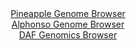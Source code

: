 <div id="Pineapple_Genome_Browser" align="center">
  <a href="https://igv.org/app/?sessionURL=blob:zZJfa9swFMW_i6BlA8d_kzg2lOEmaZq67UoyJzSlmGtbdrTYkispdtqQ7z61bOxlheZhY6AH6XKle87Rb48azAVhFPnI1q2ebllIQ2LN2jlUdYlvocIC.TmUAmuI4xxzTFOM_D3KQUiIZtfq5lrKWviGQWTdqYAWTBeODhW8MAqt0FNWGUNWlpAwDpJxYZxzaJhBiqbT4gTqWlezHb1nZCDBgLJeMyqYUWNaxK16L_5VigtMWYXjaltK8iYgVnqUxkzP4UuwnAdpioUI8fM0OwvCabBwxtFq0h.uoq.Xy6i_PJ2TgoLccnx2u9puvrFwkiQXF5OJ0.wmQzYejkZ1VJw4o9PxriYcizPLtQaO6_S8gQqG0Azv_ifPapFjfUchbNy7kAfz0HZ5MLiKJAzHM75o3_F90FDJ0q3iAKVr7vqWqTlmX.vZ_c7r1hpopumpdDgjyH941JDkkG5U.8Meyeda0YIEftq.gaMhxjPMkd_xTNO1PM_udd2u6XnWQdujLS__XrQX0cxzTTuw7X6ck1IqlLNY0FroQKnepLlevByZ5baEe5cml9fToFoUA.fummzuZ.H3l5vxuwyp0W_fp4x.RNE_oe4jQnSZHIvaU2FendjnQZdlq9FkMT.fZy3rTnfkKpp1_xjQK0bHhZMzXoFU_aqijj95a4AToFIVGiJIQkoin5cqR9Yi37IdhS1KWckUh4gXySdTMzWrZ37.jadzeDz8AA--">Pineapple Genome Browser</a>
</div>
<div id="Alphonso_Genome_Browser" align="center">
  <a href="https://igv.org/app/?sessionURL=blob:zZNra9swFIb_i6BlA8fXOIkNZThNuvWaNKkTSClGtmVHrS1pkhLnQv77TsvGvqzQfNgYNtg.HFnvefx4j9ZEKsoZCpFrOr7pOMhAasmbKa5FRe5wTRQKC1wpYiBJCiIJywgK96jASuN4cgMrl1oLFVoW1aJVY1ZyU3kmrvGOM9woM.O1dc6rCqdcYs2lsvoSr7lFy3WrISkWwoS9PdO3cqyxhSux5ExxSxBWJg28L_lVSkrCeE2SelVp.hYggTyQMTcL_CWaT6MsI0pdk.1lfhZdX0YzbxgvvnbOF_Ho2zzuzE.ntGRYryQ5u50_t0_cvjvMBpvFbuK3z6O4V1zOvWU.iU68welwI6gk6szpOj2vC4cNaCjLyeZ_mhpOeuTk.Uvbo8udcq_6Y6Xy..DuxL2gIhvcFIK_M_nBQBXPVuACypayGzq24dkdw3c7rddbp2fYdgB8JKcofHwykJY4e4H2xz3SWwHGIEW.r97kMRCXOZEobAW23XWCwPXb3bYdBM7B2KOVrP4e3It4EnRtN3LdTlLQSoPOeaKYUCZmzFxnhVnujqTp3abOtD.7Hz6UV7MUjBp2.lNMIwp9L3.k.fqLweZvnxBG_Uimf2LeR4KYOj1Wt9Fo9uyDYYCGxINnuDzcVwUf3.Z.I8bXg.ZdSMcBKrissYZ.qMDjT.vWWFLMNBTWVNGUVlRv58CSNyh0XA_kRRmvONiIZJl.sg3bcHz7829JvcPT4Qc-">Alphonso Genome Browser</a>
</div>


<div id="DAF_Genomics_Browser" align="center">
  <a href="https://igv.org/app/?sessionURL=blob:tZFra9swFIb_iyD9ZDu27Ni1IQz3tmVpV5bUy2gp4dQ.vqyW5UpynTTkv1e4HYNdGIMOJCFxLu.r8.zIIwpZ8YZEhFrOxHIcYhBZ8n4JrK3xEzCUJMqhlmgQgTkKbFIk0Y7kIBUki3NdWSrVymg8ziA3C2w4q1JpSdeC1pS8UyXqVJNawOCJN9BLK.VMJysYQ92WvJF8DGmKUpr2uMWmWPegj..x9dAS16yrVTWorrUJbSyzctBuqybDzV.M_Adlvap38WoZD_Vz3M6yaTyfxV_c0.T6vX98nVx.WCX.6mBZFQ2oTuD04dsV8zD8_DiiR9si9yhP7.rLq5NELkb0rB.5Jwenm7YSKKdO4By6gev7HtkbpOZppzGQtBRO5HhGQA8N6nnm69Wd.HoOglckurk1iBKQ3uv0mx1R21bDIhIfuoGbQbjIUJDIDG07cMKQTrzAs8PQ2Rs70on6jWmeJYswsGlMqW_dAdP6eVUPI9RCvwbfCuVPnfX.V1RPF4DHhdMo0TM1_5puZueqPPoI9_P4t5gm2v0fv5VzwUDp0MvzFQrUWo1ho35Qcfe3.2c-">DAF Genomics Browser</a>
</div>
